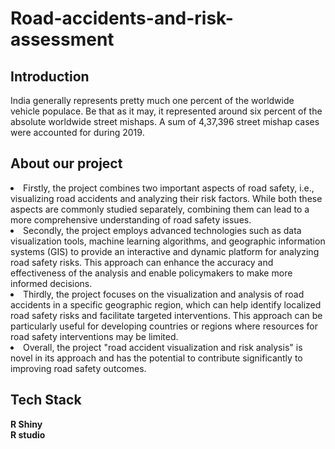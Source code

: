 # Road-accidents-and-risk-assessment

## Introduction
India generally represents pretty much one percent of the worldwide vehicle populace. Be that as it may, it represented around six percent of the absolute worldwide street mishaps. A sum of 4,37,396 street mishap cases were accounted for during 2019. 

## About our project

<li>Firstly, the project combines two important aspects of road safety, i.e., visualizing road accidents and analyzing their risk factors. While both these aspects are commonly studied separately, combining them can lead to a more comprehensive understanding of road safety issues.</li>
<li>Secondly, the project employs advanced technologies such as data visualization tools, machine learning algorithms, and geographic information systems (GIS) to provide an interactive and dynamic platform for analyzing road safety risks. This approach can enhance the accuracy and effectiveness of the analysis and enable policymakers to make more informed decisions.</li>
<li>Thirdly, the project focuses on the visualization and analysis of road accidents in a specific geographic region, which can help identify localized road safety risks and facilitate targeted interventions. This approach can be particularly useful for developing countries or regions where resources for road safety interventions may be limited.</li>
<li>Overall, the project "road accident visualization and risk analysis" is novel in its approach and has the potential to contribute significantly to improving road safety outcomes.</li>


## Tech Stack

**R Shiny** <br>
**R studio**

